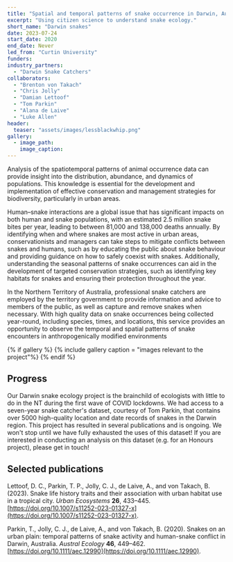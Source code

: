 ```yaml
---
title: "Spatial and temporal patterns of snake occurrence in Darwin, Australia"
excerpt: "Using citizen science to understand snake ecology."
short_name: "Darwin snakes"
date: 2023-07-24
start_date: 2020
end_date: Never
led_from: "Curtin University"
funders:
industry_partners:
  - "Darwin Snake Catchers"
collaborators:
  - "Brenton von Takach"
  - "Chris Jolly"
  - "Damian Lettoof"
  - "Tom Parkin"
  - "Alana de Laive"
  - "Luke Allen"
header:
  teaser: "assets/images/lessblackwhip.png"
gallery:
  - image_path: 
    image_caption: 
---
```



Analysis of the spatiotemporal patterns of animal occurrence data can provide insight into the distribution, abundance, and dynamics of populations. This knowledge is essential for the development and implementation of effective conservation and management strategies for biodiversity, particularly in urban areas.

Human–snake interactions are a global issue that has significant impacts on both human and snake populations, with an estimated 2.5 million snake bites per year, leading to between 81,000 and 138,000 deaths annually. By identifying when and where snakes are most active in urban areas, conservationists and managers can take steps to mitigate conflicts between snakes and humans, such as by educating the public about snake behaviour and providing guidance on how to safely coexist with snakes. Additionally, understanding the seasonal patterns of snake occurrences can aid in the development of targeted conservation strategies, such as identifying key habitats for snakes and ensuring their protection throughout the year.

In the Northern Territory of Australia, professional snake catchers are employed by the territory government to provide information and advice to members of the public, as well as capture and remove snakes when necessary. With high quality data on snake occurrences being collected year-round, including species, times, and locations, this service provides an opportunity to observe the temporal and spatial patterns of snake encounters in anthropogenically modified environments 


{% if gallery %}
{% include gallery caption = "images relevant to the project"%}
{% endif %}


## Progress

Our Darwin snake ecology project is the brainchild of ecologists with little to do in the NT during the first wave of COVID lockdowns. We had access to a seven-year snake catcher's dataset, courtesy of Tom Parkin, that contains over 5000 high-quality location and date records of snakes in the Darwin region. This project has resulted in several publications and is ongoing. We won't stop until we have fully exhausted the uses of this dataset! If you are interested in conducting an analysis on this dataset (e.g. for an Honours project), please get in touch!


## Selected publications

Lettoof, D. C., Parkin, T. P., Jolly, C. J., de Laive, A., and von Takach, B. (2023). Snake life history traits and their association with urban habitat use in a tropical city. *Urban Ecosystems* **26**, 433–445. [https://doi.org/10.1007/s11252-023-01327-x](https://doi.org/10.1007/s11252-023-01327-x).

Parkin, T., Jolly, C. J., de Laive, A., and von Takach, B. (2020). Snakes on an urban plain: temporal patterns of snake activity and human-snake conflict in Darwin, Australia. *Austral Ecology* **46**, 449–462. [https://doi.org/10.1111/aec.12990](https://doi.org/10.1111/aec.12990).
